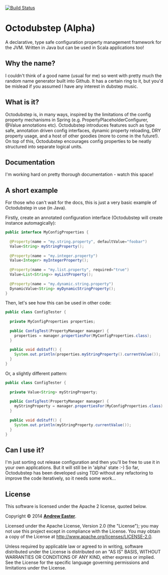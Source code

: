 [![Build Status](https://travis-ci.org/DrewEaster/octodubstep.svg?branch=master)](https://travis-ci.org/DrewEaster/octodubstep)

Octodubstep (Alpha)
===================

A declarative, type safe configuration property management framework for the JVM. Written in Java but can be used in Scala applications too!

Why the name?
-------------

I couldn't think of a good name (usual for me) so went with pretty much the random name generator built into Github. It has a certain ring to it, but you'd be mislead if you assumed I have any interest in dubstep music.

What is it?
-----------

Octodubstep is, in many ways, inspired by the limitations of the config property mechanisms in Spring (e.g. PropertyPlaceholderConfigurer, @Value annotations etc). Octodubstep introduces features such as type safe, annotation driven config interfaces, dynamic property reloading, DRY property usage, and a host of other goodies (more to come in the future!). On top of this, Octodubstep encourages config properties to be neatly structured into separate logical units.

Documentation
-------------

I'm working hard on pretty thorough documentation - watch this space!


A short example
---------------

For those who can't wait for the docs, this is just a very basic example of Octodubstep in use (in Java).

Firstly, create an annotated configuration interface (Octodubstep will create instance automagically):
```java
public interface MyConfigProperties {
  
  @Property(name = "my.string.property", defaultValue="foobar")
  Value<String> myStringProperty();
  
  @Property(name = "my.integer.property")
  Value<Integer> myIntegerProperty();  
  
  @Property(name = "my.list.property", required="true")
  Value<List<String>> myListProperty();
  
  @Property(name = "my.dynamic.string.property")
  DynamicValue<String> myDynamicStringProperty();
}
```
Then, let's see how this can be used in other code:
```java
public class ConfigTester {
  
  private MyConfigProperties properties;
  
  public ConfigTest(PropertyManager manager) {
    properties = manager.propertiesFor(MyConfigProperties.class);
  }
  
  public void doStuff() {
    System.out.println(properties.myStringProperty().currentValue());
  }
}
```
Or, a slightly different pattern:
```java
public class ConfigTester {
  
  private Value<String> myStringProperty;
  
  public ConfigTest(PropertyManager manager) {
    myStringProperty = manager.propertiesFor(MyConfigProperties.class).myStringProperty();
  }
  
  public void doStuff() {
    System.out.println(myStringProperty.currentValue());
  }
}
```
Can I use it?
-------------

I'm just sorting out release configuration and then you'll be free to use it in your own applications. But it will still be in 'alpha' state :-) So far, Octodubstep has been developed using TDD without any refactoring to improve the code iteratively, so it needs some work...

License
-------

This software is licensed under the Apache 2 license, quoted below.

Copyright &copy; 2014 **[Andrew Easter](http://www.dreweaster.com/)**.

Licensed under the Apache License, Version 2.0 (the "License"); you may not use this project except in compliance with the License. You may obtain a copy of the License at http://www.apache.org/licenses/LICENSE-2.0.

Unless required by applicable law or agreed to in writing, software distributed under the License is distributed on an "AS IS" BASIS, WITHOUT WARRANTIES OR CONDITIONS OF ANY KIND, either express or implied. See the License for the specific language governing permissions and limitations under the License.

